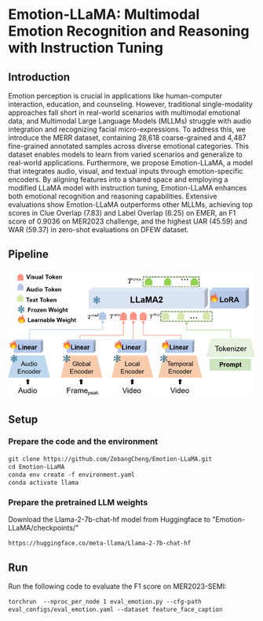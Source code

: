 # Emotion-LLaMA: Multimodal Emotion Recognition and Reasoning with Instruction Tuning  

## Introduction  

Emotion perception is crucial in applications like human-computer interaction, education, and counseling. 
However, traditional single-modality approaches fall short in real-world scenarios with multimodal emotional data, and Multimodal Large Language Models (MLLMs) struggle with audio integration and recognizing facial micro-expressions. 
To address this, we introduce the MERR dataset, containing 28,618 coarse-grained and 4,487 fine-grained annotated samples across diverse emotional categories.
This dataset enables models to learn from varied scenarios and generalize to real-world applications.
Furthermore, we propose Emotion-LLaMA, a model that integrates audio, visual, and textual inputs through emotion-specific encoders.
By aligning features into a shared space and employing a modified LLaMA model with instruction tuning, Emotion-LLaMA enhances both emotional recognition and reasoning capabilities.
Extensive evaluations show Emotion-LLaMA outperforms other MLLMs, achieving top scores in Clue Overlap (7.83) and Label Overlap (6.25) on EMER, an F1 score of 0.9036 on MER2023 challenge, and the highest UAR (45.59) and WAR (59.37) in zero-shot evaluations on DFEW dataset.

## Pipeline
![pipeline](./images/framework.png)

## Setup
### Prepare the code and the environment

```
git clone https://github.com/ZebangCheng/Emotion-LLaMA.git
cd Emotion-LLaMA
conda env create -f environment.yaml
conda activate llama
```

### Prepare the pretrained LLM weights
Download the Llama-2-7b-chat-hf model from Huggingface to "Emotion-LLaMA/checkpoints/"  
```
https://huggingface.co/meta-llama/Llama-2-7b-chat-hf
```

## Run
Run the following code to evaluate the F1 score on MER2023-SEMI:  
```
torchrun  --nproc_per_node 1 eval_emotion.py --cfg-path eval_configs/eval_emotion.yaml --dataset feature_face_caption
```


